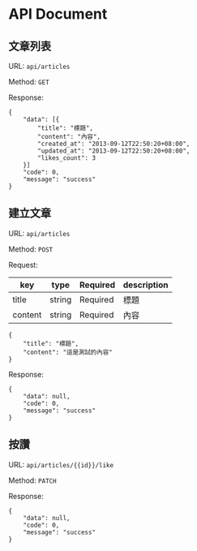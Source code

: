 # API Document


## 文章列表

URL: `api/articles`

Method: `GET`

Response:

```json=
{
    "data": [{
        "title": "標題",
        "content": "內容",
        "created_at": "2013-09-12T22:50:20+08:00",
        "updated_at": "2013-09-12T22:50:20+08:00",
        "likes_count": 3
    }]
    "code": 0,
    "message": "success"
}
```

## 建立文章

URL: `api/articles`

Method: `POST`

Request: 

| key | type | Required | description |
| --- | --- |  --- | --- |
| title | string | Required | 標題 |
| content | string | Required | 內容 |

```json=
{
    "title": "標題",
    "content": "這是測試的內容"
}
```

Response:

```json=
{
    "data": null,
    "code": 0,
    "message": "success"
}
```

## 按讚

URL: `api/articles/{{id}}/like`

Method: `PATCH`

Response:

```json=
{
    "data": null,
    "code": 0,
    "message": "success"
}
```